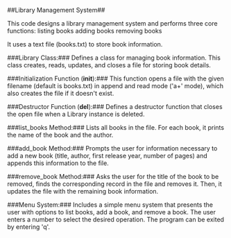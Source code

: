 ##Library Management System##

This code designs a library management system and performs three core functions: 
listing books
adding books
removing books

It uses a text file (books.txt) to store book information. 

###Library Class:### 
Defines a class for managing book information. This class creates, reads, updates, and closes a file for storing book details.

###Initialization Function (__init__):### 
This function opens a file with the given filename (default is books.txt) in append and read mode ('a+' mode), which also creates the file if it doesn't exist.

###Destructor Function (__del__):### 
Defines a destructor function that closes the open file when a Library instance is deleted.

###list_books Method:### 
Lists all books in the file. For each book, it prints the name of the book and the author.

###add_book Method:### 
Prompts the user for information necessary to add a new book (title, author, first release year, number of pages) and appends this information to the file.

###remove_book Method:### 
Asks the user for the title of the book to be removed, finds the corresponding record in the file and removes it. Then, it updates the file with the remaining book information.

###Menu System:### 
Includes a simple menu system that presents the user with options to list books, add a book, and remove a book. The user enters a number to select the desired operation. The program can be exited by entering 'q'.
